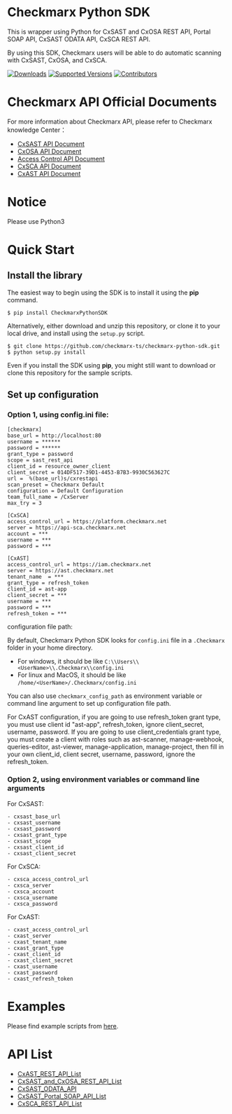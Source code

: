 # Checkmarx Python SDK

This is wrapper using Python for CxSAST and CxOSA REST API, Portal SOAP API, CxSAST ODATA API, CxSCA REST API. 

By using this SDK, Checkmarx users will be able to do automatic scanning with CxSAST, CxOSA, and CxSCA.

[![Downloads](https://static.pepy.tech/badge/CheckmarxPythonSDK/month)](https://static.pepy.tech/badge/CheckmarxPythonSDK/month)
[![Supported Versions](https://img.shields.io/pypi/pyversions/CheckmarxPythonSDK.svg)](https://pypi.org/project/CheckmarxPythonSDK)
[![Contributors](https://img.shields.io/github/contributors/checkmarx-ts/checkmarx-python-sdk.svg)](https://github.com/checkmarx-ts/checkmarx-python-sdk/graphs/contributors)

# Checkmarx API Official Documents

For more information about Checkmarx API, please refer to Checkmarx knowledge Center：

- [CxSAST API Document](https://checkmarx.atlassian.net/wiki/spaces/KC/pages/5767170/CxSAST+API+Guide)  
- [CxOSA API Document](https://checkmarx.atlassian.net/wiki/spaces/CCOD/pages/856653848/CxOSA+API+Guide)
- [Access Control API Document](https://checkmarx.atlassian.net/wiki/spaces/KC/pages/1098645604/Access+Control+REST+API+Summary)
- [CxSCA API Document](https://checkmarx.atlassian.net/wiki/spaces/CD/pages/1782087905/CxSCA+APIs)
- [CxAST API Document](https://checkmarx.atlassian.net/wiki/spaces/AST/pages/3076063341/CxAST+Platform+API+Documentation)

# Notice

Please use Python3

# Quick Start

## Install the library

The easiest way to begin using the SDK is to install it using the **pip** command.

```
$ pip install CheckmarxPythonSDK
```

Alternatively, either download and unzip this repository, or clone it to your local drive, and install using the `setup.py` script.

```
$ git clone https://github.com/checkmarx-ts/checkmarx-python-sdk.git
$ python setup.py install
```

Even if you install the SDK using **pip**, you might still want to download or clone this repository for the sample scripts.

## Set up configuration

### Option 1, using config.ini file: 
```buildoutcfg
[checkmarx]
base_url = http://localhost:80
username = ******
password = ******
grant_type = password
scope = sast_rest_api
client_id = resource_owner_client
client_secret = 014DF517-39D1-4453-B7B3-9930C563627C
url =  %(base_url)s/cxrestapi
scan_preset = Checkmarx Default
configuration = Default Configuration
team_full_name = /CxServer
max_try = 3

[CxSCA]
access_control_url = https://platform.checkmarx.net
server = https://api-sca.checkmarx.net
account = ***
username = ***
password = ***

[CxAST]
access_control_url = https://iam.checkmarx.net
server = https://ast.checkmarx.net
tenant_name  = ***
grant_type = refresh_token
client_id = ast-app
client_secret = ***
username = ***
password = ***
refresh_token = ***
```

configuration file path:

By default, Checkmarx Python SDK looks for `config.ini` file in a `.Checkmarx` folder in your home directory. 
- For windows, it should be like `C:\\Users\\<UserName>\\.Checkmarx\\config.ini`
- For linux and MacOS, it should be like `/home/<UserName>/.Checkmarx/config.ini` 

You can also use `checkmarx_config_path` as environment variable  or command line argument to set up configuration file path.

For CxAST configuration, if you are going to use refresh_token grant type, you must use client id "ast-app", 
refresh_token, ignore client_secret, username, password. If you are going to use client_credentials grant type, 
you must create a client with roles such as ast-scanner, manage-webhook, queries-editor, ast-viewer, manage-application,
manage-project, then fill in your own client_id, client secret, username, password, ignore the refresh_token.

### Option 2, using environment variables or command line arguments

For CxSAST:

    - cxsast_base_url
    - cxsast_username
    - cxsast_password
    - cxsast_grant_type
    - cxsast_scope
    - cxsast_client_id
    - cxsast_client_secret

For CxSCA:

    - cxsca_access_control_url
    - cxsca_server
    - cxsca_account
    - cxsca_username
    - cxsca_password

For CxAST:
    
    - cxast_access_control_url
    - cxast_server
    - cxast_tenant_name
    - cxast_grant_type
    - cxast_client_id
    - cxast_client_secret
    - cxast_username
    - cxast_password
    - cxast_refresh_token
    

# Examples
 Please find example scripts from [here](https://github.com/checkmarx-ts/checkmarx-python-sdk/tree/master/examples).


# API List

- [CxAST_REST_API_List](https://github.com/checkmarx-ts/checkmarx-python-sdk/tree/master/docs/CxAST_REST_API_List.md)
- [CxSAST_and_CxOSA_REST_API_List](https://github.com/checkmarx-ts/checkmarx-python-sdk/tree/master/docs/CxSAST_and_CxOSA_REST_API_List.md)
- [CxSAST_ODATA_API](https://github.com/checkmarx-ts/checkmarx-python-sdk/tree/master/docs/CxSAST_ODATA_API.md)
- [CxSAST_Portal_SOAP_API_List](https://github.com/checkmarx-ts/checkmarx-python-sdk/tree/master/docs/CxSAST_Portal_SOAP_API_List.md)
- [CxSCA_REST_API_List](https://github.com/checkmarx-ts/checkmarx-python-sdk/tree/master/docs/CxSCA_REST_API_List.md)
